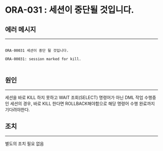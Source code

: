 # ORA-031 : 세션이 중단될 것입니다.

## 에러 메시지
<hr>
<code>
ORA-00031 세션이 중단 될 것입니다.
</code>

<code>
ORA-00031: session marked for kill.
</code>
</br>

## 원인
<hr>
세션을 바로 KILL 하지 못하고 WAIT
조회(SELECT) 명령어가 아닌 DML 작업 수행중인 세션의 경우, 바로 KILL 한다면 ROLLBACK해야함으로 해당 명령어 수행 완료까지 기다려야한다.

## 조치
<hr>
별도의 조치 필요 없음